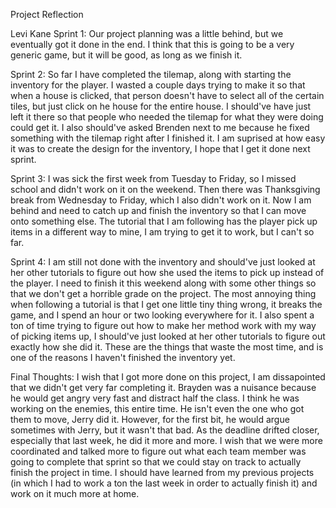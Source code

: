 Project Reflection

Levi Kane
Sprint 1:
Our project planning was a little behind, but we eventually got it done in the end. I think that this is going to be a very generic game, but it will be good, as long as we finish it. 

Sprint 2:
So far I have completed the tilemap, along with starting the inventory for the player. I wasted a couple days trying to make it so that when a house is clicked, that person doesn't have to select all of the certain tiles, but just click on he house for the entire house. I should've have just left it there so that people who needed the tilemap for what they were doing could get it. I also should've asked Brenden next to me because he fixed something with the tilemap right after I finished it. I am suprised at how easy it was to create the design for the inventory, I hope that I get it done next sprint.

Sprint 3:
I was sick the first week from Tuesday to Friday, so I missed school and didn't work on it on the weekend. Then there was Thanksgiving break from Wednesday to Friday, which I also didn't work on it. Now I am behind and need to catch up and finish the inventory so that I can move onto something else. The tutorial that I am following has the player pick up items in a different way to mine, I am trying to get it to work, but I can't so far.

Sprint 4:
I am still not done with the inventory and should've just looked at her other tutorials to figure out how she used the items to pick up instead of the player. I need to finish it this weekend along with some other things so that we don't get a horrible grade on the project. The most annoying thing when following a tutorial is that I get one little tiny thing wrong, it breaks the game, and I spend an hour or two looking everywhere for it. I also spent a ton of time trying to figure out how to make her method work with my way of picking items up, I should've just looked at her other tutorials to figure out exactly how she did it. These are the things that waste the most time, and is one of the reasons I haven't finished the inventory yet.

Final Thoughts:
I wish that I got more done on this project, I am dissapointed that we didn't get very far completing it. Brayden was a nuisance because he would get angry very fast and distract half the class. I think he was working on the enemies, this entire time. He isn't even the one who got them to move, Jerry did it. However, for the first bit, he would argue sometimes with Jerry, but it wasn't that bad. As the deadline drifted closer, especially that last week, he did it more and more. I wish that we were more coordinated and talked more to figure out what each team member was going to complete that sprint so that we could stay on track to actually finish the project in time. I should have learned from my previous projects (in which I had to work a ton the last week in order to actually finish it) and work on it much more at home.
